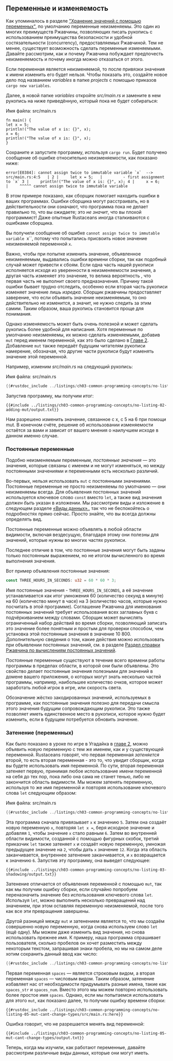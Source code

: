 ## Переменные и изменяемость

Как упоминалось в разделе ["Хранение значений с помощью переменных"](ch02-00-guessing-game-tutorial.html#%D0%A5%D1%80%D0%B0%D0%BD%D0%B5%D0%BD%D0%B8%D0%B5-%D0%B7%D0%BD%D0%B0%D1%87%D0%B5%D0%BD%D0%B8%D0%B9-%D1%81-%D0%BF%D0%BE%D0%BC%D0%BE%D1%89%D1%8C%D1%8E-%D0%BF%D0%B5%D1%80%D0%B5%D0%BC%D0%B5%D0%BD%D0%BD%D1%8B%D1%85), по умолчанию переменные неизменяемы. Это один из многих преимуществ Ржавчины, позволяющих писать рукопись с использованием преимущества безопасности и удобной состязательности (concurrency), предоставляемых Ржавчиной. Тем не менее, существует возможность сделать переменные изменяемыми. Давайте рассмотрим, как и почему Ржавчина побуждает предпочесть неизменяемость и почему иногда можно отказаться от этого.

Если переменная является неизменяемой, то после привязки значения к имени изменить его будет нельзя. Чтобы показать это, создайте новое дело под названием *variables* в папке *projects* с помощью приказов `cargo new variables`.

Далее, в новой папке *variables* откройте *src/main.rs* и замените в нем рукопись на ниже приведённую, который пока не будет собираться:

<span class="filename">Имя файла: src/main.rs</span>

```rust,ignore,does_not_compile
fn main() {
let x = 5;
println!("The value of x is: {}", x);
x = 6;
println!("The value of x is: {}", x);
}
```

Сохраните и запустите программу, используя `cargo run`. Будет получено сообщение об ошибке относительно неизменяемости, как показано ниже:

```console
error[E0384]: cannot assign twice to immutable variable `x`  --> src/main.rs:4:5   | 2 |     let x = 5;   |         - first assignment to `x` 3 |     println!("The value of x is: {}", x); 4 |     x = 6;   |     ^^^^^ cannot assign twice to immutable variable
```

В этом примере показано, как сборщик помогает находить ошибки в ваших программах. Ошибки сборщика могут расстраивать, но в действительности они означают, что программа пока не делает правильно то, что вы ожидаете; это *не значит*, что вы плохой программист! Даже опытные Rustaceans иногда сталкиваются с ошибками сборщика.

Вы получили сообщение об ошибке `cannot assign twice to immutable variable `x``, потому что попытались присвоить новое значение неизменяемой переменной `x`.

Важно, чтобы при попытке изменить значение, объявленное неизменяемым, выдавались ошибки времени сборки, так как подобный случай может привести к сбоям. Если одна часть нашей рукописи исполняется исходя из уверенности в неизменяемости значения, а другая часть изменяет это значение, то велика вероятность , что первая часть не выполнит своего предназначения. Причину такой ошибки бывает трудно отследить, особенно если вторая часть рукописи изменяет значение лишь *изредка*. Сборщик ржавчины предоставляет заверение, что если объявить значение неизменяемым, то оно действительно не изменится, а значит, не нужно следить за этим самим. Таким образом, ваша рукопись становится проще для понимания.

Однако изменяемость может быть очень полезной и может сделать рукопись более удобной для написания. Хотя переменные по умолчанию неизменяемы, их можно сделать изменяемыми, добавив `mut` перед именем переменной, как это было сделано в [Главе 2]. Добавление `mut` также передаёт будущим читателям рукописи намерение, обозначая, что другие части рукописи будут изменять значение этой переменной.

Например, изменим *src/main.rs* на следующий рукопись:

<span class="filename">Имя файла: src/main.rs</span>

```rust
{{#rustdoc_include ../listings/ch03-common-programming-concepts/no-listing-02-adding-mut/src/main.rs}}
```

Запустив программу, мы получим итог:

```console
{{#include ../listings/ch03-common-programming-concepts/no-listing-02-adding-mut/output.txt}}
```

Нам разрешено изменить значение, связанное с x, с 5 на 6 при помощи mut. В конечном счёте, решение об использовании изменяемости остаётся за вами и зависит от вашего мнения о наилучшем исходе в данном именно случае.

### Постоянные переменные

Подобно неизменяемым переменным, *постоянные значения* — это значения, которые связаны с именем и не могут изменяться, но между постоянными значениями и переменными есть несколько различий.

Во-первых, нельзя использовать `mut` с постоянными значениями. Постоянные переменные не просто неизменяемы по умолчанию — они неизменяемы всегда. Для объявления постоянных значений используется ключевое слово `const` вместо `let`, а также вид значения *должен быть* указан в изложении. Мы рассмотрим виды и изложение в следующем разделе [«Виды данных».]<!-- ignore -->, так что не беспокойтесь о подробностях прямо сейчас. Просто знайте, что вы всегда должны определять вид.

Постоянные переменные можно объявлять в любой области видимости, включая вездесущую, благодаря этому они полезны для значений, которые нужны во многих частях рукописи.

Последнее отличие в том, что постоянные значения могут быть заданы только постоянным выражением, но не итогом вычисленного во время выполнения значения.

Вот пример объявления постоянные значения:

```rust
const THREE_HOURS_IN_SECONDS: u32 = 60 * 60 * 3;
```

Имя постоянные значения - `THREE_HOURS_IN_SECONDS`, а её значение устанавливается как итог умножения 60 (количество секунд в минуте) на 60 (количество минут в часе) на 3 (количество часов, которые нужно посчитать в этой программе). Соглашение Ржавчина для именования постоянных значений требует использования всех заглавных букв с подчёркиванием между словами. Сборщик может вычислять ограниченный набор действий во время сборки, позволяющий записать это значение более понятным и простым для проверки способом, чем установка этой постоянные значения в значение 10 800. Дополнительную сведения о том, какие действия можно использовать при объявлении постоянных значений, см. в разделе [Раздел справки Ржавчина по вычислениям постоянных значений].

Постоянные переменные существуют в течение всего времени работы программы в пределах области, в которой они были объявлены. Это свойство делает постоянные значения полезными для значений в домене вашего приложения, о которых могут знать несколько частей программы, например, наибольшее количество очков, которое может заработать любой игрок в игре, или скорость света.

Обозначение жёстко закодированных значений, используемых в программе, как постоянные значения полезно для передачи смысла этого значения будущим сопровождающим рукописи. Это также позволяет иметь единственное место в рукописи, которое нужно будет изменить, если в будущем потребуется обновить значение.

### Затенение (переменных)

Как было показано в уроке по игре в Угадайка в [главе 2](ch02-00-guessing-game-tutorial.html#comparing-the-guess-to-the-secret-number), можно объявить новую переменную с тем же именем, как и у существующей переменной. Rustaceans говорят, что первая переменная *затеняется* второй, то есть вторая переменная - это то, что увидит сборщик, когда вы будете использовать имя переменной. По сути, вторая переменная затеняет первую, принимая любое использование имени переменной на себя до тех пор, пока либо она сама не станет тенью, либо не закончится область видимости. Мы можем затенять переменную, используя то же имя переменной и повторяя использование ключевого слова `let` следующим образом:

<span class="filename">Имя файла: src/main.rs</span>

```rust
{{#rustdoc_include ../listings/ch03-common-programming-concepts/no-listing-03-shadowing/src/main.rs}}
```

Эта программа сначала привязывает `x` к значению `5`. Затем она создаёт новую переменную `x`, повторяя `let x =`, беря исходное значение и добавляя `1`, чтобы значение `x` стало равным `6`. Затем во внутренней области видимости, созданной с помощью фигурных скобок, третий приказчик `let` также затеняет `x` и создаёт новую переменную, умножая предыдущее значение на `2`, чтобы дать `x` значение `12`. Когда эта область заканчивается, внутреннее затенение заканчивается, и `x` возвращается к значению `6`. Запустив эту программу, она выведет следующее:

```console
{{#include ../listings/ch03-common-programming-concepts/no-listing-03-shadowing/output.txt}}
```

Затенение отличается от объявления переменной с помощью `mut`, так как мы получим ошибку сборки, если случайно попробуем переназначить значение без использования ключевого слова `let`. Используя `let`, можно выполнить несколько превращений над значением, при этом оставляя переменную неизменяемой, после того как все эти превращения завершены.

Другой разницей между `mut` и затенением является то, что мы создаём совершенно новую переменную, когда снова используем слово `let` (ещё одну). Мы можем даже изменить вид значения, но снова использовать прежнее имя. К примеру, наша программа спрашивает пользователя, сколько пробелов он хочет разместить между некоторым текстом, запрашивая знаки пробела, но мы на самом деле хотим сохранить данный ввод как число:

```rust
{{#rustdoc_include ../listings/ch03-common-programming-concepts/no-listing-04-shadowing-can-change-types/src/main.rs:here}}
```

Первая переменная `spaces` — является строковым видом, а вторая переменная `spaces` — числовым видом. Таким образом, затенение избавляет нас от необходимости придумывать разные имена, такие как `spaces_str` и `spaces_num`. Вместо этого мы можем повторно использовать более простое имя `spaces`. Однако, если мы попытаемся использовать для этого `mut`, как показано далее, то получим ошибку времени сборки:

```rust,ignore,does_not_compile
{{#rustdoc_include ../listings/ch03-common-programming-concepts/no-listing-05-mut-cant-change-types/src/main.rs:here}}
```

Ошибка говорит, что не разрешается менять вид переменной:

```console
{{#include ../listings/ch03-common-programming-concepts/no-listing-05-mut-cant-change-types/output.txt}}
```

Теперь, когда мы изучили, как работают переменные, давайте рассмотрим различные виды данных, которые они могут иметь.


[«Виды данных».]: ch03-02-data-types.html#data-types
[Главе 2]: ch02-00-guessing-game-tutorial.html#storing-values-with-variables
[Раздел справки Ржавчина по вычислениям постоянных значений]: ../reference/const_eval.html